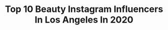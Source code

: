 ---
title: Top 10 Beauty Instagram Influencers In Los Angeles In 2020
description: >-
  Find top beauty Instagram influencers in Los Angeles in 2020. Most popular hashtags: #fashion #makeup #beauty #style.
platform: Instagram
profiles:
  - username: "haleygable"
    fullname: >-
      Haley Gable
    location: "United States"
    followers: 6859
    engagement: 655
    commentsToLikes: 0.097444
    avatar: "https://scontent-cdt1-1.cdninstagram.com/v/t51.2885-19/s320x320/81935625_3029983653725572_559340892402483200_n.jpg?_nc_ht=scontent-cdt1-1.cdninstagram.com&_nc_ohc=slppbB6CDCQAX9kGZjN&oh=47ebef24d3e092bbfa2b2e60eb196f9d&oe=5EAF463A"
    verified: false
    hashtags: "#behindthechair, #isse, #colorstyletrophy, #lorealprous"
  - username: "morebeverlycherie"
    fullname: >-
      BEVERLYCHERIE
    location: "United States"
    followers: 2065
    engagement: 983
    commentsToLikes: 0.184381
    avatar: "https://scontent-atl3-1.cdninstagram.com/v/t51.2885-19/s320x320/34033946_411885375953600_1329871103480299520_n.jpg?_nc_ht=scontent-atl3-1.cdninstagram.com&_nc_ohc=wCZADI20EF0AX_DUV6b&oh=7f0863fbd536991768e9b2961d20298c&oe=5EBA8714"
    verified: false
    hashtags: "#nars, #ultabeauty, #briogeo, #selfcaresunday"
  - username: "cityangelic"
    fullname: >-
      Angelic Brockman | Model
    location: "United States"
    followers: 3314
    engagement: 1182
    commentsToLikes: 0.134283
    avatar: "https://scontent-lhr8-1.cdninstagram.com/v/t51.2885-19/s320x320/66409764_2348377888616842_3732383248022503424_n.jpg?_nc_ht=scontent-lhr8-1.cdninstagram.com&_nc_ohc=1UeIWIruaS4AX85yTbm&oh=d50fa5783553d2ba50bcc93fff76db7c&oe=5EBB98D0"
    verified: false
    hashtags: "#texasmodels, #modelspower, #lashes, #modelsofinstagram"
  - username: "itsambermariee"
    fullname: >-
      Amber Marie💋
    location: "United States"
    followers: 11665
    engagement: 479
    commentsToLikes: 0.097315
    avatar: "https://scontent-ams4-1.cdninstagram.com/v/t51.2885-19/s320x320/83920335_847236809030855_2161221689306775552_n.jpg?_nc_ht=scontent-ams4-1.cdninstagram.com&_nc_ohc=bb3N24zFzeIAX95tL4m&oh=2d234bea6436013c76ccef5c6894548d&oe=5E808EE4"
    verified: false
    hashtags: "#tuesday, #cast, #portrait, #health"
  - username: "muhlisa_n"
    fullname: >-
      ⋇⋆✦⋆⋇ Mᴜʜʟɪsᴀ ⋇⋆✦⋆⋇
    location: "United States"
    followers: 77100
    engagement: 190
    commentsToLikes: 0.017961
    avatar: "https://scontent-bos3-1.cdninstagram.com/v/t51.2885-19/s320x320/51691598_2147595252218159_8345708861625204736_n.jpg?_nc_ht=scontent-bos3-1.cdninstagram.com&_nc_ohc=EUCIL_HqCBgAX8xsmwt&oh=2a286137a13785ef9bebd9924700a540&oe=5EB9DB99"
    verified: false
    hashtags: "#sunset, #sincity, #landscapephotography, #newyorklife"
  - username: "amandadiazdotcom"
    fullname: >-
      Amanda Diaz
    location: "United States"
    followers: 57864
    engagement: 218
    commentsToLikes: 0.015748
    avatar: "https://scontent-lhr8-1.cdninstagram.com/v/t51.2885-19/s320x320/80336218_812880309123533_5798349069579452416_n.jpg?_nc_ht=scontent-lhr8-1.cdninstagram.com&_nc_ohc=4N5L9q60Qf0AX8Dyllp&oh=1c9ebd97af0bd03984d8e1ea0f91113d&oe=5EB87572"
    verified: false
    hashtags: "#freckles, #80sfashion, #braids, #lemons"
  - username: "adriana.brito_"
    fullname: >-
      Adriana Brito
    location: "United States"
    followers: 29740
    engagement: 303
    commentsToLikes: 0.069068
    avatar: "https://scontent-ssn1-1.cdninstagram.com/v/t51.2885-19/s320x320/81229053_2697293003700485_8726980143647555584_n.jpg?_nc_ht=scontent-ssn1-1.cdninstagram.com&_nc_ohc=GTBbxAT-rowAX_07wg6&oh=c8f906ec5e8b31c412e787fbc4d69221&oe=5EA485AE"
    verified: false
    hashtags: "#givenchy, #inspo, #palmspringsstyle, #photography"
  - username: "lipstickittty"
    fullname: >-
      tiktok: lipstickittty
    location: "United States"
    followers: 54887
    engagement: 147
    commentsToLikes: 0.033011
    avatar: "https://instagram.ffsz1-2.fna.fbcdn.net/v/t51.2885-19/s320x320/82803436_2499955186958999_1691607495555940352_n.jpg?_nc_ht=instagram.ffsz1-2.fna.fbcdn.net&_nc_ohc=zurQBBwK3IAAX9J3yjV&oh=b6d4048aded8334a282db26483471400&oe=5E8EFE40"
    verified: false
    hashtags: "#curlyhair, #facemorph, #colourpopme, #crueltyfreebeauty"
  - username: "monti_wheeler"
    fullname: >-
      Monti Wheeler
    location: "United States"
    followers: 42859
    engagement: 257
    commentsToLikes: 0.068175
    avatar: "https://scontent-lht6-1.cdninstagram.com/v/t51.2885-19/s320x320/79739283_579074389542406_4027175556813422592_n.jpg?_nc_ht=scontent-lht6-1.cdninstagram.com&_nc_ohc=UdeSXax23MoAX_vyngP&oh=5c304141bfde0f8078688e5456240382&oe=5EBC7B59"
    verified: false
    hashtags: "#happymonday, #myfabletics, #moveinfabletics"
  - username: "claudiagraziano"
    fullname: >-
      CLAUDIA GRAZIANO
    location: "United States"
    followers: 168787
    engagement: 351
    commentsToLikes: 0.019902
    avatar: "https://scontent-ams4-1.cdninstagram.com/v/t51.2885-19/s320x320/81190142_942062112878116_3225023176572403712_n.jpg?_nc_ht=scontent-ams4-1.cdninstagram.com&_nc_ohc=niW2ZUKabloAX9En5Aj&oh=62b14b3eb167478779414da1b551df01&oe=5EB9CF1A"
    verified: false
    hashtags: "#superpuff, #goisolateyourself, #pleasewashyourhands, #tigerking"
---